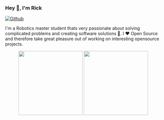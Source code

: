 ### Hey 👋, I'm Rick

[![Github](https://img.shields.io/github/followers/rickstaa?label=Follow&style=social)](https://github.com/rickstaa)

I'm a Robotics master student thats very passionate about solving complicated problems and creating software solutions :robot:. I :heart: Open Source and therefore take great pleasure out of working on interesting opensource projects.

<p align="center">
<img height="207em" src="https://github-readme-stats-taupe-pi.vercel.app/api/top-langs/?username=rickstaa&layout=compact&langs_count=10&hide_border=1&role=ORGANIZATION_MEMBER,OWNER,COLLABORATOR" align = "center"/>
<img height="207em" src="https://github-readme-stats-taupe-pi.vercel.app/api?username=rickstaa&show_icons=true&count_private=true&line_height=28&hide_border=1&include_all_commits=true&role=OWNER,COLLABORATOR" align = "center"/>
</p>
